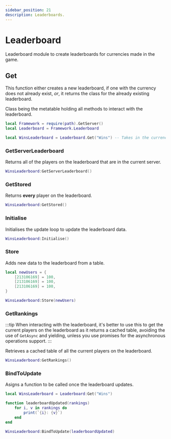 ```yaml
---
sidebar_position: 21
description: Leaderboards.
---
```


# Leaderboard
Leaderboard module to create leaderboards for currencies made in the game.

## Get
This function either creates a new leaderboard, if one with the currency does not already exist, *or*, it returns the class for the already existing leaderboard.

Class being the metatable holding all methods to interact with the leaderboard.

```lua
local Framework = require(path).GetServer()
local Leaderboard = Framework.Leaderboard

local WinsLeaderboard = Leaderboard.Get("Wins") -- Takes in the currency as first parameter.
```

### GetServerLeaderboard
Returns all of the players on the leaderboard that are in the current server.

```lua
WinsLeaderboard:GetServerLeaderboard()
```

### GetStored
Returns **every** player on the leaderboard.

```lua
WinsLeaderboard:GetStored()
```

### Initialise
Initialises the update loop to update the leaderboard data.

```lua
WinsLeaderboard:Initialise()
```

### Store
Adds new data to the leaderboard from a table.

```lua
local newUsers = {
    [213106169] = 100,
    [213106169] = 100,
    [213106169] = 100,
}

WinsLeaderboard:Store(newUsers)
```

### GetRankings
:::tip
When interacting with the leaderboard, it's better to use this to get the current players on the leaderboard as it returns a cached table, avoiding the use of `GetAsync` and yielding, unless you use promises for the asynchronous operations support.
:::

Retrieves a cached table of all the current players on the leaderboard.

```lua
WinsLeaderboard:GetRankings()
```

### BindToUpdate
Asigns a function to be called once the leaderboard updates.

```lua
local WinsLeaderboard = Leaderboard:Get("Wins")

function leaderboardUpdated(rankings)
    for i, v in rankings do
        print(`{i}: {v}`)
    end
end

WinsLeaderboard:BindToUpdate(leaderboardUpdated)
```
